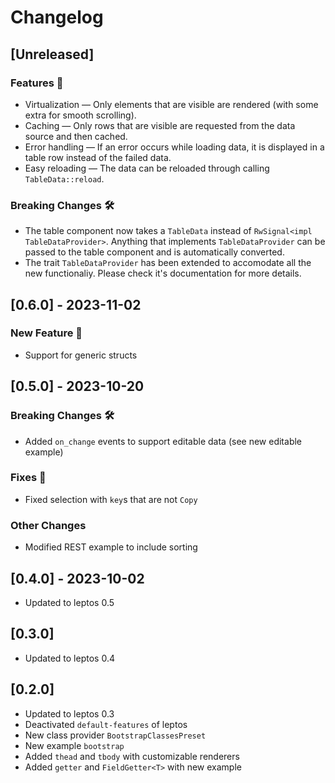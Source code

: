 # Changelog

## [Unreleased]

### Features 🚀

- Virtualization — Only elements that are visible are rendered (with some extra for smooth scrolling).
- Caching — Only rows that are visible are requested from the data source and then cached.
- Error handling — If an error occurs while loading data, it is displayed in a table row instead of the failed data.
- Easy reloading — The data can be reloaded through calling `TableData::reload`.

### Breaking Changes 🛠️

- The table component now takes a `TableData` instead of `RwSignal<impl TableDataProvider>`.
  Anything that implements `TableDataProvider` can be passed to the table component and is automatically converted.
- The trait `TableDataProvider` has been extended to accomodate all the new functionaliy. 
  Please check it's documentation for more details.

## [0.6.0] - 2023-11-02

### New Feature 🎉

- Support for generic structs

## [0.5.0] - 2023-10-20

### Breaking Changes 🛠️

- Added `on_change` events to support editable data (see new editable example)

### Fixes 🐛

- Fixed selection with `key`s that are not `Copy`

### Other Changes

- Modified REST example to include sorting


## [0.4.0] - 2023-10-02

- Updated to leptos 0.5

## [0.3.0]

- Updated to leptos 0.4

## [0.2.0]

- Updated to leptos 0.3
- Deactivated `default-features` of leptos
- New class provider `BootstrapClassesPreset`
- New example `bootstrap`
- Added `thead` and `tbody` with customizable renderers
- Added `getter` and `FieldGetter<T>` with new example